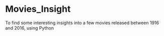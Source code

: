 # Movies_Insight
To find some interesting insights into a few movies released between 1916 and 2016, using Python
